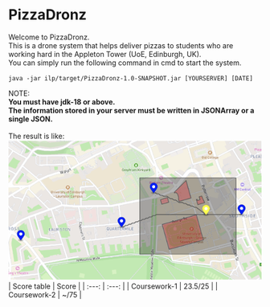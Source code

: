 # PizzaDronz
Welcome to PizzaDronz.\
This is a drone system that helps deliver pizzas to students who are working hard in the Appleton Tower (UoE, Edinburgh, UK).\
You can simply run the following command in cmd to start the system.
```
java -jar ilp/target/PizzaDronz-1.0-SNAPSHOT.jar [YOURSERVER] [DATE] 
```
NOTE:\
**You must have jdk-18 or above.**\
**The information stored in your server must be written in JSONArray or a single JSON.**\
\
The result is like:\
![result](result.png)
| Score table | Score |
| :---: | :---: |
| Coursework-1 | 23.5/25 |
| Coursework-2 | ~/75 |
